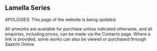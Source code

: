 ## Lamella Series


APOLOGIES: This page of the website is being updated. 

All artworks are available for purchase unless indicated otherwise, and all enquiries, including prices, can be made via the Contacts page. Where a link is provided, some works can also be viewed or purchased through Saatchi Online.

<div class="gallery" data-src="gallery.yml"></div>











